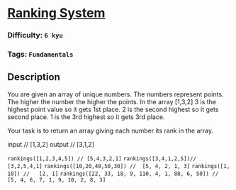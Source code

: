 # [Ranking System](https://www.codewars.com/kata/58e16de3a312d34d000000bd)

### Difficulty: `6 kyu`

### Tags: `Fundamentals` 

## Description

You are given an array of unique numbers. The numbers represent points. The higher the number the higher the points. In the array [1,3,2] 3 is the highest point value so it gets 1st place. 2 is the second highest so it gets second place. 1 is the 3rd highest so it gets 3rd place.

Your task is to return an array giving each number its rank in the array.

input // [1,3,2]
output // [3,1,2]

`rankings([1,2,3,4,5]) // [5,4,3,2,1]`
`rankings([3,4,1,2,5])//  [3,2,5,4,1]`
`rankings([10,20,40,50,30]) //  [5, 4, 2, 1, 3]`
`rankings([1, 10]) //   [2, 1]`
`rankings([22, 33, 18, 9, 110, 4, 1, 88, 6, 50]) // [5, 4, 6, 7, 1, 9, 10, 2, 8, 3]`
